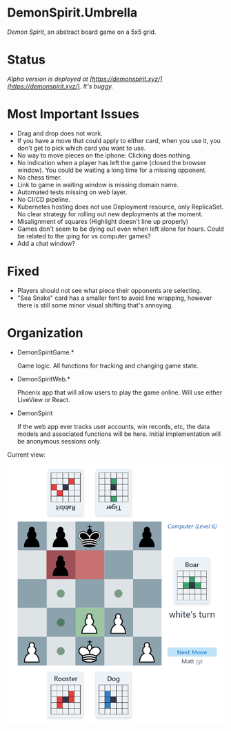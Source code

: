 # DemonSpirit.Umbrella

*Demon Spirit*, an abstract board game on a 5x5 grid.

# Status

*Alpha version is deployed at [https://demonspirit.xyz/](https://demonspirit.xyz/). It's buggy.*

# Most Important Issues

* Drag and drop does not work.
* If you have a move that could apply to either card, when you use it, you don't get to pick which card you want to use.
* No way to move pieces on the iphone: Clicking does nothing.
* No indication when a player has left the game (closed the browser window).  You could be waiting a long time for a missing opponent.
* No chess timer.
* Link to game in waiting window is missing domain name.
* Automated tests missing on web layer.
* No CI/CD pipeline.
* Kubernetes hosting does not use Deployment resource, only ReplicaSet.  No clear strategy for rolling out new deployments at the moment.
* Misalignment of squares (Highlight doesn't line up properly)
* Games don't seem to be dying out even when left alone for hours.  Could be related to the :ping for vs computer games?
* Add a chat window?

# Fixed

* Players should not see what piece their opponents are selecting.
* "Sea Snake" card has a smaller font to avoid line wrapping, however there is still some minor visual shifting that's annoying.


# Organization

* DemonSpiritGame.*

  Game logic.  All functions for tracking and changing game state.
* DemonSpiritWeb.*

  Phoenix app that will allow users to play the game online.  Will use either LiveView or React.
* DemonSpirit

  If the web app ever tracks user accounts, win records, etc, the data models and associated functions
  will be here.  Initial implementation will be anonymous sessions only.


Current view:

![Early Screenshot](/screenshot2.png?raw=true "Early Screenshot")
